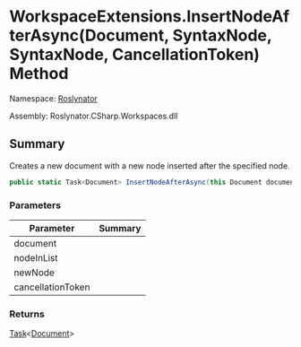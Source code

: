 # WorkspaceExtensions\.InsertNodeAfterAsync\(Document, SyntaxNode, SyntaxNode, CancellationToken\) Method

Namespace: [Roslynator](../../README.md)

Assembly: Roslynator\.CSharp\.Workspaces\.dll

## Summary

Creates a new document with a new node inserted after the specified node\.

```csharp
public static Task<Document> InsertNodeAfterAsync(this Document document, SyntaxNode nodeInList, SyntaxNode newNode, CancellationToken cancellationToken = default(CancellationToken))
```

### Parameters

| Parameter | Summary |
| --------- | ------- |
| document | |
| nodeInList | |
| newNode | |
| cancellationToken | |

### Returns

[Task](https://docs.microsoft.com/en-us/dotnet/api/system.threading.tasks.task-1)\<[Document](https://docs.microsoft.com/en-us/dotnet/api/microsoft.codeanalysis.document)>


